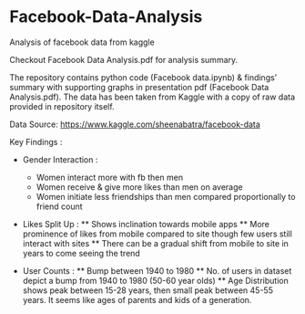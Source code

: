 # Facebook-Data-Analysis
Analysis of facebook data from kaggle

Checkout Facebook Data Analysis.pdf for analysis summary.

The repository contains python code (Facebook data.ipynb) & findings' summary with supporting graphs in presentation pdf (Facebook Data Analysis.pdf). The data has been taken from Kaggle with a copy of raw data provided in repository itself.

Data Source: https://www.kaggle.com/sheenabatra/facebook-data

Key Findings :

* Gender Interaction :
	* Women interact more with fb then men
	* Women receive & give more likes than men on average
	* Women initiate less friendships than men compared proportionally to friend count
	
* Likes Split Up :
** Shows inclination towards mobile apps
** More prominence of likes from mobile compared to site though few users still interact with sites
** There can be a gradual shift from mobile to site in years to come seeing the trend

* User Counts :
** Bump between 1940 to 1980
** No. of users in dataset depict a bump from 1940 to 1980 (50-60 year olds)
** Age Distribution shows peak between 15-28 years, then small peak between 45-55 years. It seems like ages of parents and kids of a          generation.
